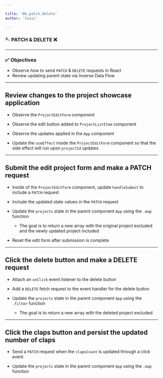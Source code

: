 ```yaml
---

title: '06_patch_delete'
author: 'louis'

---
```


### 🪡 PATCH & DELETE ❌ 

---

### ✅ Objectives 

- Observe how to send `PATCH` & `DELETE` requests in React
- Review updating parent state via Inverse Data Flow

---

## Review changes to the project showcase application 
 
- Observe the `ProjectEditForm` component

- Observe the edit button added to `ProjectListItem` component

- Observe the updates applied in the `App` component

- Update the `useEffect` inside the `ProjectEditForm` component so that the side effect will run upon `projectId` updates

---

## Submit the edit project form and make a PATCH request

- Inside of the `ProjectEditForm` component, update `handleSubmit` to include a `PATCH` request

- Include the updated state values in the `PATCH` request

- Update the `projects` state in the parent component `App` using the `.map` function

  - The goal is to return a new array with the original project excluded and the newly updated project included

- Reset the edit form after submission is complete

---

## Click the delete button and make a DELETE request 

- Attach an `onClick` event listener to the delete button

- Add a `DELETE` fetch request to the event handler for the delete button

- Update the `projects` state in the parent component `App` using the `.filter` function

  - The goal is to return a new array with the deleted project excluded

---

## Click the claps button and persist the updated number of claps 

- Send a `PATCH` request when the `clapsCount` is updated through a click event

- Update the `projects` state in the parent component `App` using the `.map` function